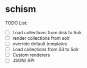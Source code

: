 schism
======

TODO List:

- [ ] Load collections from disk to Solr
- [ ] render collections from solr
- [ ] override default templates
- [ ] Load collections from S3 to Solr
- [ ] Custom renderers 
- [ ] JSON/ API